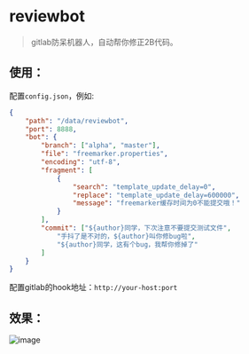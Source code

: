 reviewbot
=========
>gitlab防呆机器人，自动帮你修正2B代码。

## 使用：

配置`config.json`，例如:

```json
{
    "path": "/data/reviewbot",
    "port": 8888,
    "bot": {
        "branch": ["alpha", "master"],
        "file": "freemarker.properties",
        "encoding": "utf-8",
        "fragment": [
            {
                "search": "template_update_delay=0",
                "replace": "template_update_delay=600000",
                "message": "freemarker缓存时间为0不能提交哦！"
            }
        ],
        "commit": ["${author}同学，下次注意不要提交测试文件",
            "手抖了是不对的，${author}叫你修bug啦",
            "${author}同学，这有个bug，我帮你修掉了"
        ]
    }
}
```

配置gitlab的hook地址：`http://your-host:port`

## 效果：

![image](http://static.oschina.net/uploads/space/2013/1215/222654_XOR1_190591.png)